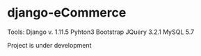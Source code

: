 # django-eCommerce

Tools:
 Django v. 1.11.5
 Pyhton3
 Bootstrap
 JQuery 3.2.1
 MySQL 5.7

Project is under development
